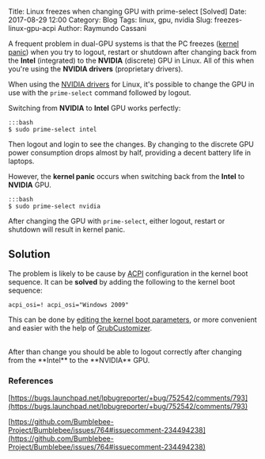 Title: Linux freezes when changing GPU with prime-select [Solved]
Date: 2017-08-29 12:00
Category: Blog
Tags: linux, gpu, nvidia
Slug: freezes-linux-gpu-acpi
Author: Raymundo Cassani

A frequent problem in dual-GPU systems is that the PC freezes ([kernel panic]()) when you try to logout, restart or shutdown after changing back from the **Intel** (integrated) to the **NVIDIA** (discrete) GPU in Linux. All of this when you're using the **NVIDIA drivers** (proprietary drivers).

When using the [NVIDIA drivers](http://www.castoriscausa.com/posts/ge62vr-mint-gtx1060) for Linux, it's possible to change the GPU in use with the `prime-select` command followed by logout.

Switching from **NVIDIA** to **Intel** GPU works perfectly:

    :::bash
    $ sudo prime-select intel

Then logout and login to see the changes. By changing to the discrete GPU power consumption drops almost by half, providing a decent battery life in laptops.

However, the **kernel panic** occurs when switching back from the **Intel** to **NVIDIA** GPU.

    :::bash
    $ sudo prime-select nvidia

After changing the GPU with `prime-select`, either logout, restart or shutdown will result in kernel panic.

## Solution
The problem is likely to be cause by [ACPI](https://en.wikipedia.org/wiki/Advanced_Configuration_and_Power_Interface) configuration in the kernel boot sequence. It can be **solved** by adding the following to the kernel boot sequence:

`acpi_osi=! acpi_osi="Windows 2009"`

This can be done by [editing the kernel boot parameters](https://www.howtoforge.com/tutorial/kernel-boot-parameter-edit/), or more convenient and easier with the help of  [GrubCustomizer](https://launchpad.net/grub-customizer).

<br>
After than change you should be able to logout correctly after changing from the **Intel** to the **NVIDIA** GPU.

### References

[https://bugs.launchpad.net/lpbugreporter/+bug/752542/comments/793](https://bugs.launchpad.net/lpbugreporter/+bug/752542/comments/793)

[https://github.com/Bumblebee-Project/Bumblebee/issues/764#issuecomment-234494238](https://github.com/Bumblebee-Project/Bumblebee/issues/764#issuecomment-234494238)
